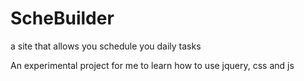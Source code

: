 # ScheBuilder
a site that allows you schedule you daily tasks

An experimental project for me to learn how to use jquery, css and js
